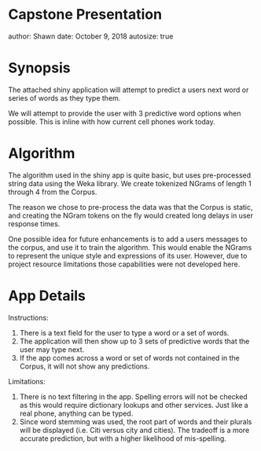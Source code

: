 Capstone Presentation
========================================================
author: Shawn
date: October 9, 2018
autosize: true

Synopsis
========================================================

The attached shiny application will attempt to predict a users next word or series of words as they type them. 

We will attempt to provide the user with 3 predictive word options when possible. This is inline with how current cell phones work today.

Algorithm
========================================================

The algorithm used in the shiny app is quite basic, but uses pre-processed string data using the Weka library. We create tokenized NGrams of length 1 through 4 from the Corpus. 

The reason we chose to pre-process the data was that the Corpus is static, and creating the NGram tokens on the fly would created long delays in user response times.

One possible idea for future enhancements is to add a users messages to the corpus, and use it to train the algorithm. This would enable the NGrams to represent the unique style and expressions of its user. However, due to project resource limitations those capabilities were not developed here.

App Details
========================================================

Instructions:

1. There is a text field for the user to type a word or a set of words.
2. The application will then show up to 3 sets of predictive words that the user may type next.
3. If the app comes across a word or set of words not contained in the Corpus, it will not show any predictions.

Limitations:

1. There is no text filtering in the app. Spelling errors will not be checked as this would require dictionary lookups and other services. Just like a real phone, anything can be typed.
2. Since word stemming was used, the root part of words and their plurals will be displayed (i.e. Citi versus city and cities). The tradeoff is a more accurate prediction, but with a higher likelihood of mis-spelling.

